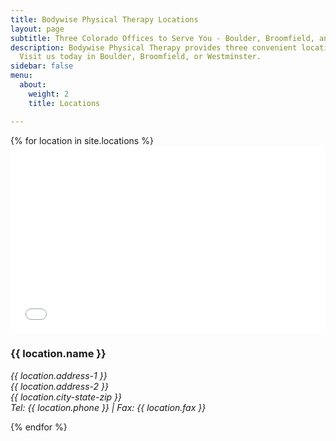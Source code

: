 ```yaml
---
title: Bodywise Physical Therapy Locations
layout: page
subtitle: Three Colorado Offices to Serve You - Boulder, Broomfield, and Westminster
description: Bodywise Physical Therapy provides three convenient locations in Colorado.
  Visit us today in Boulder, Broomfield, or Westminster.
sidebar: false
menu:
  about:
    weight: 2
    title: Locations

---
```

<div id="locations">
  {% for location in site.locations %}
  <div class="location-info">
    <iframe src="{{ location.google-maps-embed }}" width="100%" height="300" frameborder="0" style="border:0" allowfullscreen></iframe>
    <h3 class="location-name">{{ location.name }}</h3>
    <address>
      <p>{{ location.address-1 }}<br>
      {{ location.address-2 }}<br>
      {{ location.city-state-zip }}<br>
      Tel: {{ location.phone }} | Fax: {{ location.fax }}</p>
    </address>
  </div>
  {% endfor %}
</div>